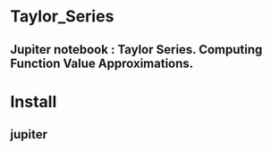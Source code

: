 # Taylor_Series
## Jupiter notebook : Taylor Series. Computing Function Value Approximations.
# Install
## jupiter
